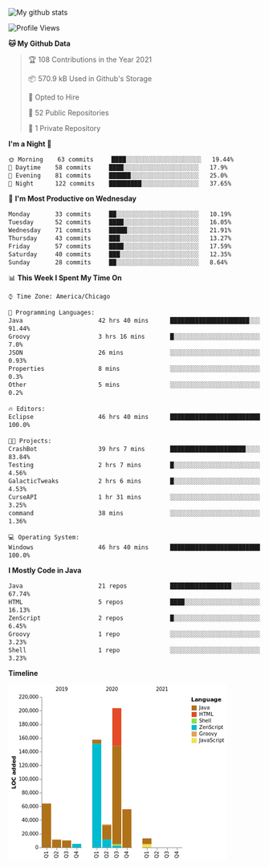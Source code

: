 ![My github stats](https://github-readme-stats.vercel.app/api?username=romvoid95&theme=gruvbox&include_all_commits=true&show_icons=true")

<!--START_SECTION:waka-->
![Profile Views](http://img.shields.io/badge/Profile%20Views-0-blue)

**🐱 My Github Data** 

> 🏆 108 Contributions in the Year 2021
 > 
> 📦 570.9 kB Used in Github's Storage 
 > 
> 💼 Opted to Hire
 > 
> 📜 52 Public Repositories 
 > 
> 🔑 1 Private Repository 
 > 
**I'm a Night 🦉** 

```text
🌞 Morning    63 commits     ████░░░░░░░░░░░░░░░░░░░░░   19.44% 
🌆 Daytime    58 commits     ████░░░░░░░░░░░░░░░░░░░░░   17.9% 
🌃 Evening    81 commits     ██████░░░░░░░░░░░░░░░░░░░   25.0% 
🌙 Night      122 commits    █████████░░░░░░░░░░░░░░░░   37.65%

```
📅 **I'm Most Productive on Wednesday** 

```text
Monday       33 commits     ██░░░░░░░░░░░░░░░░░░░░░░░   10.19% 
Tuesday      52 commits     ████░░░░░░░░░░░░░░░░░░░░░   16.05% 
Wednesday    71 commits     █████░░░░░░░░░░░░░░░░░░░░   21.91% 
Thursday     43 commits     ███░░░░░░░░░░░░░░░░░░░░░░   13.27% 
Friday       57 commits     ████░░░░░░░░░░░░░░░░░░░░░   17.59% 
Saturday     40 commits     ███░░░░░░░░░░░░░░░░░░░░░░   12.35% 
Sunday       28 commits     ██░░░░░░░░░░░░░░░░░░░░░░░   8.64%

```


📊 **This Week I Spent My Time On** 

```text
⌚︎ Time Zone: America/Chicago

💬 Programming Languages: 
Java                     42 hrs 40 mins      ██████████████████████░░░   91.44% 
Groovy                   3 hrs 16 mins       █░░░░░░░░░░░░░░░░░░░░░░░░   7.0% 
JSON                     26 mins             ░░░░░░░░░░░░░░░░░░░░░░░░░   0.93% 
Properties               8 mins              ░░░░░░░░░░░░░░░░░░░░░░░░░   0.3% 
Other                    5 mins              ░░░░░░░░░░░░░░░░░░░░░░░░░   0.2%

🔥 Editors: 
Eclipse                  46 hrs 40 mins      █████████████████████████   100.0%

🐱‍💻 Projects: 
CrashBot                 39 hrs 7 mins       █████████████████████░░░░   83.84% 
Testing                  2 hrs 7 mins        █░░░░░░░░░░░░░░░░░░░░░░░░   4.56% 
GalacticTweaks           2 hrs 6 mins        █░░░░░░░░░░░░░░░░░░░░░░░░   4.53% 
CurseAPI                 1 hr 31 mins        ░░░░░░░░░░░░░░░░░░░░░░░░░   3.25% 
command                  38 mins             ░░░░░░░░░░░░░░░░░░░░░░░░░   1.36%

💻 Operating System: 
Windows                  46 hrs 40 mins      █████████████████████████   100.0%

```

**I Mostly Code in Java** 

```text
Java                     21 repos            █████████████████░░░░░░░░   67.74% 
HTML                     5 repos             ████░░░░░░░░░░░░░░░░░░░░░   16.13% 
ZenScript                2 repos             █░░░░░░░░░░░░░░░░░░░░░░░░   6.45% 
Groovy                   1 repo              ░░░░░░░░░░░░░░░░░░░░░░░░░   3.23% 
Shell                    1 repo              ░░░░░░░░░░░░░░░░░░░░░░░░░   3.23%

```


**Timeline**

![Chart not found](https://raw.githubusercontent.com/ROMVoid95/ROMVoid95/master/charts/bar_graph.png) 


<!--END_SECTION:waka-->
